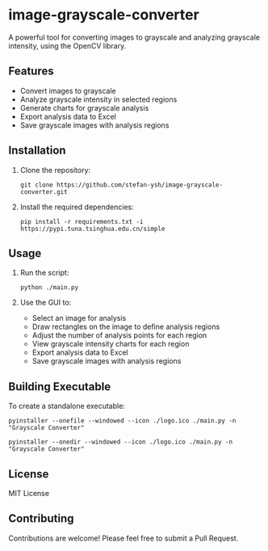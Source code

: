 # image-grayscale-converter

A powerful tool for converting images to grayscale and analyzing grayscale intensity, using the OpenCV library.

## Features

- Convert images to grayscale
- Analyze grayscale intensity in selected regions
- Generate charts for grayscale analysis
- Export analysis data to Excel
- Save grayscale images with analysis regions

## Installation

1. Clone the repository:

   ```
   git clone https://github.com/stefan-ysh/image-grayscale-converter.git
   ```

2. Install the required dependencies:

   ```
   pip install -r requirements.txt -i https://pypi.tuna.tsinghua.edu.cn/simple
   ```

## Usage

1. Run the script:

   ```
   python ./main.py
   ```

2. Use the GUI to:
   - Select an image for analysis
   - Draw rectangles on the image to define analysis regions
   - Adjust the number of analysis points for each region
   - View grayscale intensity charts for each region
   - Export analysis data to Excel
   - Save grayscale images with analysis regions

## Building Executable

To create a standalone executable:

```
pyinstaller --onefile --windowed --icon ./logo.ico ./main.py -n "Grayscale Converter"
```
```
pyinstaller --onedir --windowed --icon ./logo.ico ./main.py -n "Grayscale Converter"
```

## License

MIT License

## Contributing

Contributions are welcome! Please feel free to submit a Pull Request.
